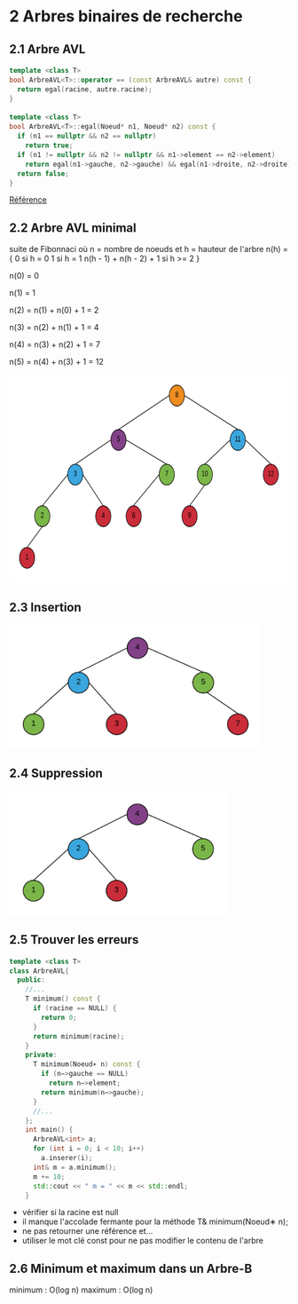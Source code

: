 # 2 Arbres binaires de recherche

## 2.1 Arbre AVL

```cpp
template <class T>
bool ArbreAVL<T>::operator == (const ArbreAVL& autre) const {
  return egal(racine, autre.racine);
}

template <class T>
bool ArbreAVL<T>::egal(Noeud* n1, Noeud* n2) const {
  if (n1 == nullptr && n2 == nullptr)
    return true;
  if (n1 != nullptr && n2 != nullptr && n1->element == n2->element)
    return egal(n1->gauche, n2->gauche) && egal(n1->droite, n2->droite);
  return false;
}
```

[Référence](https://www.geeksforgeeks.org/write-c-code-to-determine-if-two-trees-are-identical/)

## 2.2 Arbre AVL minimal

suite de Fibonnaci
où n = nombre de noeuds
et h = hauteur de l'arbre
n(h) = {
  0 si h = 0
  1 si h = 1
  n(h - 1) + n(h - 2) + 1 si h >= 2
}

n(0) = 0

n(1) = 1

n(2) = n(1) + n(0) + 1 = 2

n(3) = n(2) + n(1) + 1 = 4

n(4) = n(3) + n(2) + 1 = 7

n(5) = n(4) + n(3) + 1 = 12

<img src="arbre2-2.png" height="375" width="688">

## 2.3 Insertion

<img src="arbre2-3.png" height="225" width="456">

## 2.4 Suppression

<img src="arbre2-4.png" height="225" width="393">

## 2.5 Trouver les erreurs

```cpp
template <class T>
class ArbreAVL{
  public:
    //...
    T minimum() const {
      if (racine == NULL) {
        return 0;
      }
      return minimum(racine);
    }
    private:
      T minimum(Noeud∗ n) const {
        if (n−>gauche == NULL)
          return n−>element;
        return minimum(n−>gauche);
      }
      //...
    };
    int main() {
      ArbreAVL<int> a;
      for (int i = 0; i < 10; i++)
        a.inserer(i);
      int& m = a.minimum();
      m += 10;
      std::cout << " m = " << m << std::endl;
    }
```

* vérifier si la racine est null
* il manque l'accolade fermante pour la méthode T& minimum(Noeud∗ n);
* ne pas retourner une référence et...
* utiliser le mot clé const pour ne pas modifier le contenu de l'arbre

## 2.6 Minimum et maximum dans un Arbre-B

minimum : O(log n)
maximum : O(log n)
